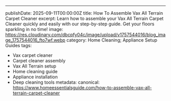 ---
publishDate: 2025-09-11T00:00:00Z
title: How To Assemble Vax All Terrain Carpet Cleaner
excerpt: Learn how to assemble your Vax All Terrain Carpet Cleaner quickly and easily with our step-by-step guide. Get your floors sparkling in no time!
image: https://res.cloudinary.com/dbcpfy04c/image/upload/v1757544016/blog_image_1757544016_fto7wf.webp
category: Home Cleaning; Appliance Setup Guides
tags:
  - Vax carpet cleaner
  - Carpet cleaner assembly
  - Vax All Terrain setup
  - Home cleaning guide
  - Appliance installation
  - Deep cleaning tools
metadata:
  canonical: https://www.homeessentialsguide.com/how-to-assemble-vax-all-terrain-carpet-cleaner
